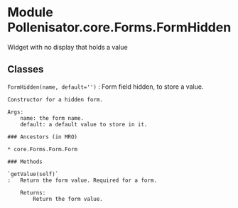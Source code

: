 Module Pollenisator.core.Forms.FormHidden
=========================================
Widget with no display that holds a value

Classes
-------

`FormHidden(name, default='')`
:   Form field hidden, to store a value.
    
    Constructor for a hidden form.
    
    Args:
        name: the form name.
        default: a default value to store in it.

    ### Ancestors (in MRO)

    * core.Forms.Form.Form

    ### Methods

    `getValue(self)`
    :   Return the form value. Required for a form.
        
        Returns:
            Return the form value.
